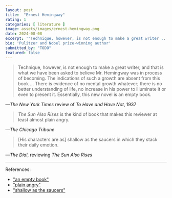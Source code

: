 ```yaml
---
layout: post
title:  "Ernest Hemingway"
rating: 1
categories: [ literature ]
image: assets/images/ernest-hemingway.png
date: 2024-08-08
excerpt: '"Technique, however, is not enough to make a great writer ..."'
bio: 'Pulitzer and Nobel prize-winning author'
submitted_by: "TODO"
featured: false
---
```


> Technique, however, is not enough to make a great writer, and that is what we have been asked to believe Mr. Hemingway was in process of becoming. The indications of such a growth are absent from this book ... There is evidence of no mental growth whatever; there is no better understanding of life, no increase in his power to illuminate it or even to present it. Essentially, this new novel is an empty book.

—_The New York Times_ review of _To Have and Have Not_, 1937

> _The Sun Also Rises_ is the kind of book that makes this reviewer at least almost plain angry.

—_The Chicago Tribune_

> [His characters are as] shallow as the saucers in which they stack their daily emotion.

—_The Dial_, reviewing _The Sun Also Rises_

---

References:

- ["an empty book"](https://archive.nytimes.com/www.nytimes.com/books/99/07/04/specials/hemingway-have2.html) 
- ["plain angry"](https://www.cambridge.org/core/books/abs/new-essays-on-the-sun-also-rises/introduction/C74FEA99C646D9B390EF9D5D2F9CE579)
- ["shallow as the saucers"](https://www.cambridge.org/core/books/abs/new-essays-on-the-sun-also-rises/introduction/C74FEA99C646D9B390EF9D5D2F9CE579)
